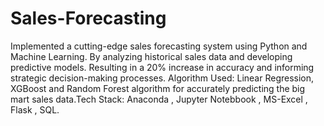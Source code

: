 # Sales-Forecasting
Implemented a cutting-edge sales forecasting system using Python and Machine Learning. By analyzing historical sales data and developing predictive models. Resulting in a 20% increase in accuracy and informing strategic decision-making processes. Algorithm Used: Linear Regression, XGBoost and Random Forest algorithm  for accurately predicting the big mart sales data.Tech Stack: Anaconda , Jupyter Notebbook , MS-Excel , Flask , SQL.
